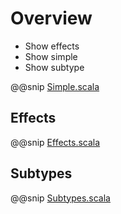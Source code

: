 # Overview

* Show effects
* Show simple
* Show subtype


@@snip [Simple.scala](../../../../../example/src/main/scala/ocaps/example/Simple.scala)

## Effects

@@snip [Effects.scala](../../../../../example/src/main/scala/ocaps/example/Effects.scala)

## Subtypes

@@snip [Subtypes.scala](../../../../../example/src/main/scala/ocaps/example/Subtypes.scala)


